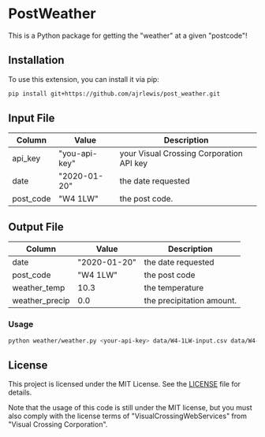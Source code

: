 # PostWeather

This is a Python package for getting the "weather" at a given "postcode"!

## Installation

To use this extension, you can install it via pip:

```bash
pip install git+https://github.com/ajrlewis/post_weather.git
```

## Input File

| Column | Value | Description
| --- | --- | --- |
| api_key | "you-api-key" | your Visual Crossing Corporation API key
| date      | "2020-01-20" | the date requested
| post_code | "W4 1LW" | the post code.


## Output File

| Column | Value | Description
| --- | --- | --- |
| date      | "2020-01-20" | the date requested
| post_code | "W4 1LW" | the post code
| weather_temp | 10.3 | the temperature
| weather_precip | 0.0 | the precipitation amount.


### Usage

```bash
python weather/weather.py <your-api-key> data/W4-1LW-input.csv data/W4-1LW-output.csv

```

## License

This project is licensed under the MIT License. See the [LICENSE](LICENSE) file for details.

Note that the usage of this code is still under the MIT license, but you must also comply with the license terms of "VisualCrossingWebServices" from "Visual Crossing Corporation".
